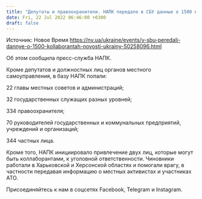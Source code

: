 ```yaml
---
title: "Депутаты и правоохранители. НАПК передало в СБУ данные о 1500 вероятных предателях Украины"
date: Fri, 22 Jul 2022 06:46:00 +0300
draft: false
---
```

Источник: Новое Время https://nv.ua/ukraine/events/v-sbu-peredali-dannye-o-1500-kollaborantah-novosti-ukrainy-50258096.html


Об этом сообщила пресс-служба НАПК.

Кроме депутатов и должностных лиц органов местного самоуправления, в базу НАПК попали:

22 главы местных советов и администраций;

32 государственных служащих разных уровней;

334 правоохранителя;

70 руководителей государственных и коммунальных предприятий, учреждений и организаций;

344 частных лица.

Кроме того, НАПК инициировало привлечение двух лиц, которые могут быть коллаборантами, к уголовной ответственности. Чиновники работали в Харьковской и Херсонской областях и помогали врагу, в частности передавая информацию о местных активистах и участниках АТО.

Присоединяйтесь к нам в соцсетях Facebook, Telegram и Instagram.

